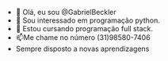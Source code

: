 - 👋 Olá, eu sou @GabrielBeckler
- 👀 Sou interessado em programação python.
- 🌱 Estou cursando programação full stack.
- 📫Me chame no número (31)98580-7406
- Sempre disposto a novas aprendizagens
<!---
GabrielBeckler/GabrielBeckler is a ✨ special ✨ repository because its `README.md` (this file) appears on your GitHub profile.
You can click the Preview link to take a look at your changes.
--->
